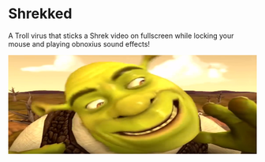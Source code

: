 # Shrekked
A Troll virus that sticks a Shrek video on fullscreen while locking your mouse and playing obnoxius sound effects!

<p style="text-align:center;"><img src="https://github.com/astrocore-team/Shrekked/blob/main/Assets/shrek.png?raw=true" alt="Logo" style="height: 200px; width:800px;"></p>
